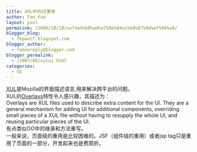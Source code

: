 ```yaml
---
title: XUL中的UI重用
author: Fan Fan
layout: post
permalink: /2006/10/19/xul%e4%b8%ad%e7%9a%84ui%e9%87%8d%e7%94%a8/
blogger_blog:
  - fkpwolf.blogspot.com
blogger_author:
  - fannoreply@blogger.com
blogger_permalink:
  - /2007/06/xului.html
categories:
  - UI
---
```

[XUL][1]是Mozilla的界面描述语言,用来解决跨平台的问题。  
XUL的[Overlays][2]特性令人感兴趣，其描述为：  
Overlays are XUL files used to describe extra content for the UI. They are a general mechanism for adding UI for additional components, overriding small pieces of a XUL file without having to resupply the whole UI, and reusing particular pieces of the UI.  
有点类似OO中的继承和方法重写。  
一般来说，页面级的重用是比较困难的。JSF（组件级的重用）或者jsp tag只是重用了页面的一部分，开发起来也是费周折。

 [1]: http://www.mozilla.org/projects/xul/
 [2]: http://developer.mozilla.org/en/docs/Overlay